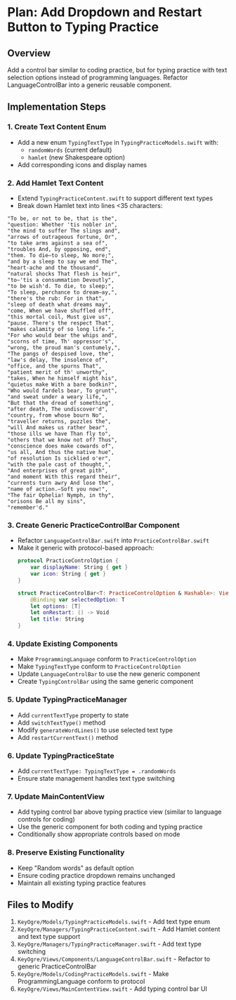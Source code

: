 # Plan: Add Dropdown and Restart Button to Typing Practice

## Overview
Add a control bar similar to coding practice, but for typing practice with text selection options instead of programming languages. Refactor LanguageControlBar into a generic reusable component.

## Implementation Steps

### 1. Create Text Content Enum
- Add a new enum `TypingTextType` in `TypingPracticeModels.swift` with:
  - `randomWords` (current default)
  - `hamlet` (new Shakespeare option)
- Add corresponding icons and display names

### 2. Add Hamlet Text Content
- Extend `TypingPracticeContent.swift` to support different text types
- Break down Hamlet text into lines <35 characters:

```
"To be, or not to be, that is the",
"question: Whether 'tis nobler in",
"the mind to suffer The slings and",
"arrows of outrageous fortune, Or",
"to take arms against a sea of",
"troubles And, by opposing, end",
"them. To die—to sleep, No more;",
"and by a sleep to say we end The",
"heart-ache and the thousand",
"natural shocks That flesh is heir",
"to—'tis a consummation Devoutly",
"to be wish'd. To die, to sleep;",
"To sleep, perchance to dream—ay,",
"there's the rub: For in that",
"sleep of death what dreams may",
"come, When we have shuffled off",
"this mortal coil, Must give us",
"pause. There's the respect That",
"makes calamity of so long life.",
"For who would bear the whips and",
"scorns of time, Th' oppressor's",
"wrong, the proud man's contumely,",
"The pangs of despised love, the",
"law's delay, The insolence of",
"office, and the spurns That",
"patient merit of th' unworthy",
"takes, When he himself might his",
"quietus make With a bare bodkin?",
"Who would fardels bear, To grunt",
"and sweat under a weary life,",
"But that the dread of something",
"after death, The undiscover'd",
"country, from whose bourn No",
"traveller returns, puzzles the",
"will And makes us rather bear",
"those ills we have Than fly to",
"others that we know not of? Thus",
"conscience does make cowards of",
"us all, And thus the native hue",
"of resolution Is sicklied o'er",
"with the pale cast of thought,",
"And enterprises of great pith",
"and moment With this regard their",
"currents turn awry And lose the",
"name of action.—Soft you now!",
"The fair Ophelia! Nymph, in thy",
"orisons Be all my sins",
"remember'd."
```

### 3. Create Generic PracticeControlBar Component
- Refactor `LanguageControlBar.swift` into `PracticeControlBar.swift`
- Make it generic with protocol-based approach:
  ```swift
  protocol PracticeControlOption {
      var displayName: String { get }
      var icon: String { get }
  }
  
  struct PracticeControlBar<T: PracticeControlOption & Hashable>: View {
      @Binding var selectedOption: T
      let options: [T]
      let onRestart: () -> Void
      let title: String
  }
  ```

### 4. Update Existing Components
- Make `ProgrammingLanguage` conform to `PracticeControlOption`
- Make `TypingTextType` conform to `PracticeControlOption`
- Update `LanguageControlBar` to use the new generic component
- Create `TypingControlBar` using the same generic component

### 5. Update TypingPracticeManager
- Add `currentTextType` property to state
- Add `switchTextType()` method
- Modify `generateWordLines()` to use selected text type
- Add `restartCurrentText()` method

### 6. Update TypingPracticeState
- Add `currentTextType: TypingTextType = .randomWords`
- Ensure state management handles text type switching

### 7. Update MainContentView
- Add typing control bar above typing practice view (similar to language controls for coding)
- Use the generic component for both coding and typing practice
- Conditionally show appropriate controls based on mode

### 8. Preserve Existing Functionality
- Keep "Random words" as default option
- Ensure coding practice dropdown remains unchanged
- Maintain all existing typing practice features

## Files to Modify
1. `KeyOgre/Models/TypingPracticeModels.swift` - Add text type enum
2. `KeyOgre/Managers/TypingPracticeContent.swift` - Add Hamlet content and text type support
3. `KeyOgre/Managers/TypingPracticeManager.swift` - Add text type switching
4. `KeyOgre/Views/Components/LanguageControlBar.swift` - Refactor to generic PracticeControlBar
5. `KeyOgre/Models/CodingPracticeModels.swift` - Make ProgrammingLanguage conform to protocol
6. `KeyOgre/Views/MainContentView.swift` - Add typing control bar UI
